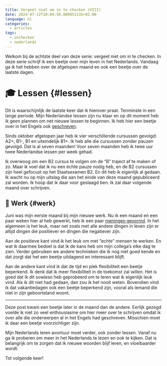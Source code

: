 ```yaml
---
title: Vergeet niet om in te checken (VIII)
date: 2024-07-12T10:04:58.800951135+02:00
language: nl
categories:
  - articles
tags:
  - inchecken
  - nederlands
---
```


Welkom bij de achtste deel van deze serie: vergeet niet om in te checken. In deze serie schrijf ik een beetje over mijn leven in het Nederlands. Vandaag ga ik het hebben over de afgelopen maand en ook een beetje over de laatste dagen.

<!--more-->

# 🎓 Lessen {#lessen}

Dit is waarschijnlijk de laatste keer dat ik hierover praat. Tenminste in een lange periode. Mijn Nederlandse lessen zijn nu klaar en op dit moment heb ik geen plannen om net nieuwe lessen te beginnen. Ik heb hier een beetje over in het Engels ook [geschreven](/2024/07/04/taking-an-indefinite-break-from-dutch-classes/).

Sinds oktober afgelopen jaar heb ik vier verschillende cursussen gevolgd: A2+, B1-, B1 en uiteindelijk B1+. Ik heb alle die cursussen zonder pauzen gevolgd. Dat is al seven maanden! Voor seven maanden heb ik twee uur twee Nederlandse lessen per week gehad.

Ik overwoog om een B2 cursus te volgen om de “B” traject af te maken of zo. Maar ik voel dat ik nu een échte pauze nodig heb, en de B2 cursussen zijn heel gefocust op het Staatsexamen B2. En dit heb ik eigenlijk al gedaan. Ik wacht nu op mijn uitslag die aan het einde van deze maand gepubliceerd zal worden. Ik hoop dat ik daar voor geslaagd ben. Ik zal daar volgende maand over schrijven.

## 💼 Werk {#werk}

Juni was mijn eerste maand bij mijn nieuwe werk. Nu ik een maand en een paar weken hier al heb gewerkt, heb ik een paar [meningen gevormd](/2024/07/09/thoughts-after-one-month-working-on-site/). In het algemeen is het leuk, maar net zoals met alle andere dingen in leven zijn er altijd dingen die positiever en dingen die negatiever zijn.

Aan de positieve kant vind ik het leuk om met “echte” mensen te werken. En wat ik daarmee bedoel is dat ik de kans heb om mijn collega’s elke dag te zien. Verder gebruiken we andere technieken die ik nog niet goed kende en dat zorgt dat het een beetje uitdagend en interessant blijft.

Aan de andere kant vind ik dat de tijd en plek flexibiliteit een beetje beperkend. Ik denk dat ik meer flexibiliteit in de toekomst zal willen. Het is goed dat ik dit sowieso heb geprobeerd om te leren wat ik eigenlijk leuk vind. Als ik dit niet had gedaan, dan zou ik het nooit weten. Bovendien vind ik dat vakantiedagen ook een beetje beperkend zijn, vooral als iemand die niet in zijn geboorteland woont.

---

Deze post kwam een beetje later in de maand dan de andere. Eerlijk gezegd voelde ik niet zo veel enthousiasme om hier meer over te schrijven omdat ik over alle die onderwerpen al in het Engels had geschreven. Misschien moet ik daar een beetje voorzichtiger zijn.

Mijn Nederlands leren avontuur moet verder, ook zonder lessen. Vanaf nu ga ik proberen om meer in het Nederlands te lezen en ook te kijken. Dat is belangrijk om te zorgen dat ik nieuwe woorden blijf leren, en vloeibaarder wordt.

Tot volgende keer!
